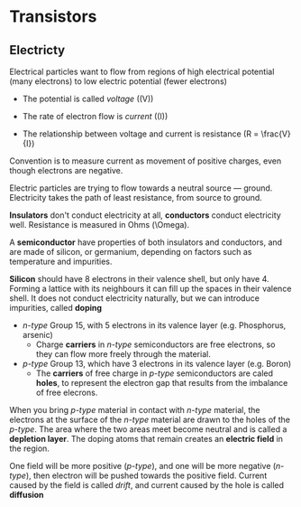 # Transistors

## Electricty
Electrical particles want to flow from regions of high electrical potential (many electrons) to low electric potential (fewer electrons)

* The potential is called *voltage* (\(V\))
* The rate of electron flow is *current* (\(I\))

* The relationship between voltage and current is resistance \(R = \frac{V}{I}\)
  
Convention is to measure current as movement of positive charges, even though electrons are negative.

Electric particles are trying to flow towards a neutral source &mdash; ground. Electricity takes the path of least resistance, from source to ground. 

**Insulators** don't conduct electricity at all, **conductors** conduct electricity well. Resistance is measured in Ohms \(\Omega\).

A **semiconductor** have properties of both insulators and conductors, and are made of silicon, or germanium, depending on factors such as temperature and impurities.

**Silicon** should have 8 electrons in their valence shell, but only have 4. Forming a lattice with its neighbours it can fill up the spaces in their valence shell. It does not conduct electricity naturally, but we can introduce impurities, called **doping**

  * *n-type* Group 15, with 5 electrons in its valence layer (e.g. Phosphorus, arsenic)
    * Charge **carriers** in *n-type* semiconductors are free electrons, so they can flow more freely through the material.
  * *p-type* Group 13, which have 3 electrons in its valence layer (e.g. Boron)
    * The **carriers** of free charge in *p-type* semiconductors are caled **holes**, to represent the electron gap that results from the imbalance of free elecrons.

When you bring *p-type* material in contact with *n-type* material, the electrons at the surface of the *n-type* material are drawn to the holes of the *p-type*. The area where the two areas meet become neutral and is called a **depletion layer**. The doping atoms that remain creates an **electric field** in the region. 

One field will be more positive (*p-type*), and one will be more negative (*n-type*), then electron will be pushed towards the positive field. Current caused by the field is called *drift*, and current caused by the hole is called **diffusion**